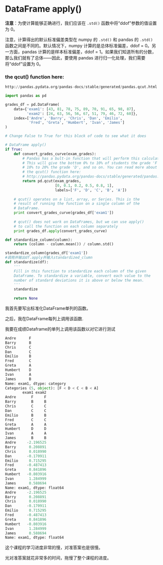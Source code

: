 # DataFrame apply()

**注意**：为使计算能够正确进行，我们应该在 `.std()` 函数中将“ddof”参数的值设置为 0。

注意，计算得出的默认标准偏差类型在 numpy 的 `.std()` 和 pandas 的 `.std()` 函数之间是不同的。默认情况下，numpy 计算的是总体标准偏差，ddof = 0。另一方面，pandas 计算的是样本标准偏差，ddof = 1。如果我们知道所有的分数，那么我们就有了总体——因此，要使用 pandas 进行归一化处理，我们需要将“ddof”设置为 0。

### the qcut() function here:
```python
http://pandas.pydata.org/pandas-docs/stable/generated/pandas.qcut.html
```

```python
import pandas as pd

grades_df = pd.DataFrame(
    data={'exam1': [43, 81, 78, 75, 89, 70, 91, 65, 98, 87],
          'exam2': [24, 63, 56, 56, 67, 51, 79, 46, 72, 60]},
    index=['Andre', 'Barry', 'Chris', 'Dan', 'Emilio', 
           'Fred', 'Greta', 'Humbert', 'Ivan', 'James']
)

# Change False to True for this block of code to see what it does

# DataFrame apply()
if True:
    def convert_grades_curve(exam_grades):
        # Pandas has a bult-in function that will perform this calculation
        # This will give the bottom 0% to 10% of students the grade 'F',
        # 10% to 20% the grade 'D', and so on. You can read more about
        # the qcut() function here:
        # http://pandas.pydata.org/pandas-docs/stable/generated/pandas.qcut.html
        return pd.qcut(exam_grades,
                       [0, 0.1, 0.2, 0.5, 0.8, 1],
                       labels=['F', 'D', 'C', 'B', 'A'])
        
    # qcut() operates on a list, array, or Series. This is the
    # result of running the function on a single column of the
    # DataFrame.
    print convert_grades_curve(grades_df['exam1'])
    
    # qcut() does not work on DataFrames, but we can use apply()
    # to call the function on each column separately
    print grades_df.apply(convert_grades_curve)

def standardize_column(column):
    return (column - column.mean()) / column.std()

standardize_column(grades_df['exam1'])
#调用并输出df.apply并输入standardized_clumn
def standardize(df):
    '''
    Fill in this function to standardize each column of the given
    DataFrame. To standardize a variable, convert each value to the
    number of standard deviations it is above or below the mean.
    '''
    standardize
    
    return None
```

我首先要写出标准化DataFrame单列的函数。

之后，我在DataFrame每列上调用该函数.



我要在成绩Dataframe的单列上调用该函数以对它进行测试

```python
Andre      F
Barry      B
Chris      C
Dan        C
Emilio     B
Fred       C
Greta      A
Humbert    D
Ivan       A
James      B
Name: exam1, dtype: category
Categories (5, object): [F < D < C < B < A]
        exam1 exam2
Andre       F     F
Barry       B     B
Chris       C     C
Dan         C     C
Emilio      B     B
Fred        C     C
Greta       A     A
Humbert     D     D
Ivan        A     A
James       B     B
Andre     -2.196525
Barry      0.208891
Chris      0.018990
Dan       -0.170911
Emilio     0.715295
Fred      -0.487413
Greta      0.841896
Humbert   -0.803916
Ivan       1.284999
James      0.588694
Name: exam1, dtype: float64
Andre     -2.196525
Barry      0.208891
Chris      0.018990
Dan       -0.170911
Emilio     0.715295
Fred      -0.487413
Greta      0.841896
Humbert   -0.803916
Ivan       1.284999
James      0.588694
Name: exam1, dtype: float64
```



这个课程的学习进度非常的慢，对准答案也是很慢。

光对准答案就花非常多的时间，拖慢了整个课程的进度。